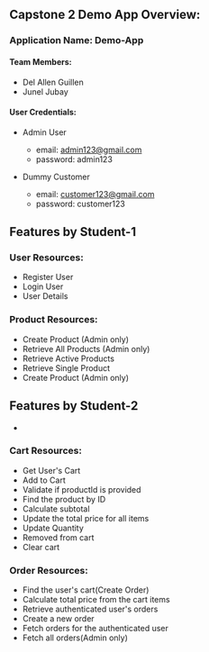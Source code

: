## Capstone 2 Demo App Overview:

### Application Name: Demo-App

#### Team Members:
- Del Allen Guillen
- Junel Jubay

#### User Credentials:

- Admin User
  - email: admin123@gmail.com
  - password: admin123

- Dummy Customer
  - email: customer123@gmail.com
  - password: customer123

## Features by Student-1

### User Resources:
- Register User
- Login User
- User Details


### Product Resources:
- Create Product (Admin only)
- Retrieve All Products (Admin only)
- Retrieve Active Products 
- Retrieve Single Product 
- Create Product (Admin only)

## Features by Student-2
- 
### Cart Resources:
- Get User's Cart
- Add to Cart
- Validate if productId is provided
- Find the product by ID
- Calculate subtotal
- Update the total price for all items
- Update Quantity
- Removed from cart
- Clear cart

### Order Resources:
- Find the user's cart(Create Order)
- Calculate total price from the cart items
- Retrieve authenticated user's orders
- Create a new order
- Fetch orders for the authenticated user
-  Fetch all orders(Admin only)